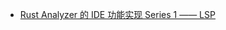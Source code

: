 - [Rust Analyzer 的 IDE 功能实现 Series 1 —— LSP](https://young-flash.github.io/2024/01/02/Rust%20Analyzer%20%E7%9A%84%20IDE%20%E5%8A%9F%E8%83%BD%E5%AE%9E%E7%8E%B0%20Series%201%20%E2%80%94%E2%80%94%20LSP/)